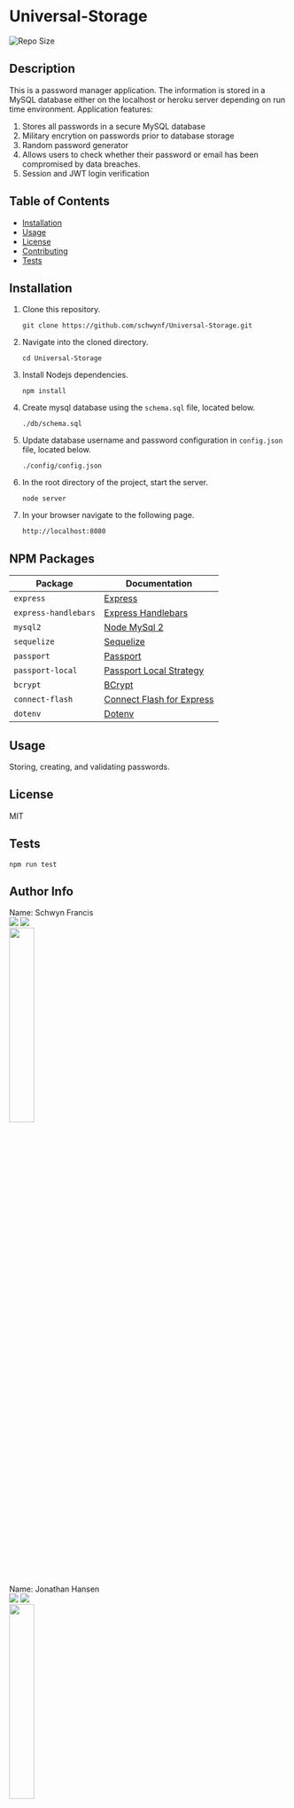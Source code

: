 # Universal-Storage
 
![Repo Size](https://img.shields.io/github/repo-size/schwynf/Universal-Storage) <br> 
## Description <span id="d"></span> 
This is a password manager application. The information is stored in a MySQL database either on the localhost or heroku server depending on run time environment. Application features:
1. Stores all passwords in a secure MySQL database
1. Military encrytion on passwords prior to database storage
1. Random password generator
1. Allows users to check whether their password or email has been compromised by data breaches.
1. Session and JWT login verification
    
## Table of Contents 
 <ul><li><a href="#i">Installation</a></li><li><a href="#u">Usage</a></li><li><a href="#l">License</a></li><li><a href="#c">Contributing</a></li><li><a href="#t">Tests</a></li></ul> 
 
## Installation <span id="i"></span> 
1. Clone this repository.
    ```
    git clone https://github.com/schwynf/Universal-Storage.git
    ```
1. Navigate into the cloned directory.
    ```
    cd Universal-Storage
    ```
1. Install Nodejs dependencies.
    ```
    npm install
    ```
1. Create mysql database using the `schema.sql` file, located below.
    ```
    ./db/schema.sql
    ```
1. Update database username and password configuration in `config.json` file, located below.
    ```
    ./config/config.json
    ```
1. In the root directory of the project, start the server.
    ```
    node server
    ```
1. In your browser navigate to the following page.
    ```
    http://localhost:8080

## NPM Packages

| Package | Documentation |
| ----------- | ----------- |
| `express` | [Express](https://www.npmjs.com/package/express) |
| `express-handlebars` | [Express Handlebars](https://www.npmjs.com/package/express-handlebars) |
| `mysql2` | [Node MySql 2](https://www.npmjs.com/package/mysql2) |
| `sequelize` | [Sequelize](https://www.npmjs.com/package/sequelize) |
| `passport` | [Passport](https://www.npmjs.com/package/passport) |
| `passport-local` | [Passport Local Strategy](https://www.npmjs.com/package/passport-local) |
| `bcrypt` | [BCrypt](https://www.npmjs.com/package/bcrypt) |
| `connect-flash` | [Connect Flash for Express](https://www.npmjs.com/package/connect-flash) |
| `dotenv` | [Dotenv](https://www.npmjs.com/package/dotenv) |
 
## Usage <span id="u"></span> 
 Storing, creating, and validating passwords.
 
## License <span id="l"></span> 
MIT 
 
## Tests <span id="t"></span> 
 ```
 npm run test
 ```
 
## Author Info 
 
 Name: Schwyn Francis <br>
 <a href="https://github.com/Schwynf"><img src="https://img.shields.io/static/v1?label=Contact&message=Github&color=lightgrey" /></a>
 <a href="mailto:schwynf@gmail.com"><img src="https://img.shields.io/badge/Contact-Email%20Me!-lightgrey" /></a> <br>
 <img src="https://avatars.githubusercontent.com/u/59147321?" width="30%" />
 <br>
 
 Name: Jonathan Hansen <br>
 <a href="https://github.com/JonathanHansen98"><img src="https://img.shields.io/static/v1?label=Contact&message=Github&color=lightgrey" /></a>
 <a href="mailto:kriah0872@gmail.com"><img src="https://img.shields.io/badge/Contact-Email%20Me!-lightgrey" /></a> <br>
<img src="https://avatars.githubusercontent.com/u/58758929?" width="30%" />
 <br>
 
 Name: Tongtong Ding <br>
 <a href="https://github.com/tongtongding"><img src="https://img.shields.io/static/v1?label=Contact&message=Github&color=lightgrey" />  </a>
 <a href="mailto:tding7@asu.edu"><img src="https://img.shields.io/badge/Contact-Email%20Me!-lightgrey" /></a><br>
 <img src="https://avatars1.githubusercontent.com/u/59786540?" width="30%" />
